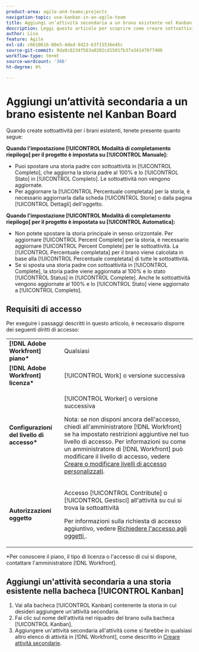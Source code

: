 ```yaml
---
product-area: agile-and-teams;projects
navigation-topic: use-kanban-in-an-agile-team
title: Aggiungi un’attività secondaria a un brano esistente nel Kanban Board
description: Leggi questo articolo per scoprire come creare sottoattività per i brani esistenti sulla bacheca Kanban.
author: Lisa
feature: Agile
exl-id: c6610616-80e5-4ded-9d23-63f15536e45c
source-git-commit: 9da0c8234f563a0202cd15017b37a341476f7406
workflow-type: tm+mt
source-wordcount: '366'
ht-degree: 0%

---
```


# Aggiungi un’attività secondaria a un brano esistente nel Kanban Board

Quando create sottoattività per i brani esistenti, tenete presente quanto segue:

**Quando l&#39;impostazione [!UICONTROL Modalità di completamento riepilogo] per il progetto è impostata su [!UICONTROL Manuale]:**

* Puoi spostare una storia padre con sottoattività in [!UICONTROL Completo], che aggiorna la storia padre al 100% e lo [!UICONTROL Stato] in [!UICONTROL Completo]. Le sottoattività non vengono aggiornate.
* Per aggiornare la [!UICONTROL Percentuale completata] per la storia, è necessario aggiornarla dalla scheda [!UICONTROL Storie] o dalla pagina [!UICONTROL Dettagli] dell&#39;oggetto.

**Quando l&#39;impostazione [!UICONTROL Modalità di completamento riepilogo] per il progetto è impostata su [!UICONTROL Automatica]:**

* Non potete spostare la storia principale in senso orizzontale. Per aggiornare [!UICONTROL Percent Complete] per la storia, è necessario aggiornare [!UICONTROL Percent Complete] per le sottoattività. La [!UICONTROL Percentuale completata] per il brano viene calcolata in base alla [!UICONTROL Percentuale completata] di tutte le sottoattività.
* Se si sposta una storia padre con sottoattività in [!UICONTROL Complete], la storia padre viene aggiornata al 100% e lo stato [!UICONTROL Status] in [!UICONTROL Complete]. Anche le sottoattività vengono aggiornate al 100% e lo [!UICONTROL Stato] viene aggiornato a [!UICONTROL Completo].

## Requisiti di accesso

Per eseguire i passaggi descritti in questo articolo, è necessario disporre dei seguenti diritti di accesso:

<table style="table-layout:auto"> 
 <col> 
 <col> 
 <tbody> 
  <tr> 
   <td role="rowheader"><strong>[!DNL Adobe Workfront] piano*</strong></td> 
   <td> <p>Qualsiasi</p> </td> 
  </tr> 
  <tr> 
   <td role="rowheader"><strong>[!DNL Adobe Workfront] licenza*</strong></td> 
   <td> <p>[!UICONTROL Work] o versione successiva</p> </td> 
  </tr> 
  <tr> 
   <td role="rowheader"><strong>Configurazioni del livello di accesso*</strong></td> 
   <td> <p>[!UICONTROL Worker] o versione successiva</p> <p>Nota: se non disponi ancora dell'accesso, chiedi all'amministratore [!DNL Workfront] se ha impostato restrizioni aggiuntive nel tuo livello di accesso. Per informazioni su come un amministratore di [!DNL Workfront] può modificare il livello di accesso, vedere <a href="../../administration-and-setup/add-users/configure-and-grant-access/create-modify-access-levels.md" class="MCXref xref">Creare o modificare livelli di accesso personalizzati</a>.</p> </td> 
  </tr> 
  <tr> 
   <td role="rowheader"><strong>Autorizzazioni oggetto</strong></td> 
   <td> <p>Accesso [!UICONTROL Contribute] o [!UICONTROL Gestisci] all'attività su cui si trova la sottoattività</p> <p>Per informazioni sulla richiesta di accesso aggiuntivo, vedere <a href="../../workfront-basics/grant-and-request-access-to-objects/request-access.md" class="MCXref xref">Richiedere l'accesso agli oggetti </a>.</p> </td> 
  </tr> 
 </tbody> 
</table>

&#42;Per conoscere il piano, il tipo di licenza o l&#39;accesso di cui si dispone, contattare l&#39;amministratore [!DNL Workfront].

## Aggiungi un&#39;attività secondaria a una storia esistente nella bacheca [!UICONTROL Kanban]

1. Vai alla bacheca [!UICONTROL Kanban] contenente la storia in cui desideri aggiungere un&#39;attività secondaria.
1. Fai clic sul nome dell&#39;attività nel riquadro del brano sulla bacheca [!UICONTROL Kanban].
1. Aggiungere un&#39;attività secondaria all&#39;attività come si farebbe in qualsiasi altro elenco di attività in [!DNL Workfront], come descritto in [Creare attività secondarie](../../manage-work/tasks/create-tasks/create-subtasks.md).
